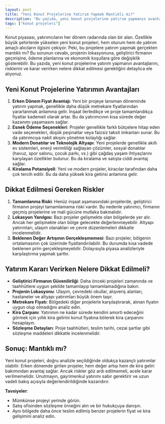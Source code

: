 ```yaml
---
layout: post
title: "Yeni Konut Projelerine Yatırım Yapmak Mantıklı mı?"
description: "Bu yazıda, yeni konut projelerine yatırım yapmanın avantajlarını, risklerini ve karar verirken nelere dikkat edilmesi gerektiğini detaylıca ele alıyoruz."
tags: ["konut projeleri"]
---
```


Konut piyasası, yatırımcıların her dönem radarında olan bir alan. Özellikle büyük şehirlerde yükselen yeni konut projeleri, hem oturum hem de yatırım amaçlı alıcıların ilgisini çekiyor. Peki, bu projelere yatırım yapmak gerçekten mantıklı mı? Bu sorunun cevabı, projenin lokasyonuna, geliştirici firmanın geçmişine, ödeme planlarına ve ekonomik koşullara göre değişiklik gösterebilir. Bu yazıda, yeni konut projelerine yatırım yapmanın avantajlarını, risklerini ve karar verirken nelere dikkat edilmesi gerektiğini detaylıca ele alıyoruz.

## Yeni Konut Projelerine Yatırımın Avantajları

1. **Erken Dönem Fiyat Avantajı**: Yeni bir projeye lansman döneminde yatırım yapmak, genellikle daha düşük metrekare fiyatlarından yararlanmak anlamına gelir. İnşaat ilerledikçe ve proje tamamlandıkça fiyatlar kademeli olarak artar. Bu da yatırımcının kısa sürede değer kazanımı yaşamasını sağlar.
2. **Esnek Ödeme Seçenekleri**: Projeler genellikle farklı bütçelere hitap eden vade seçenekleri, düşük peşinatlar veya faizsiz taksit imkanları sunar. Bu da yatırımcıya nakit akışını yönetme kolaylığı sağlar.
3. **Modern Donatılar ve Teknolojik Altyapı**: Yeni projelerde genellikle akıllı ev sistemleri, enerji verimliliği sağlayan çözümler, sosyal donatılar (havuz, spor salonu, çocuk parkı, vs.) gibi çağdaş yaşam ihtiyaçlarını karşılayan özellikler bulunur. Bu da kiralama ve satışta ciddi avantaj sağlar.
4. **Kiralama Potansiyeli**: Yeni ve modern projeler, kiracılar tarafından daha çok tercih edilir. Bu da daha yüksek kira getirisi anlamına gelir.

## Dikkat Edilmesi Gereken Riskler

1. **Tamamlanma Riski**: Henüz inşaat aşamasındaki projelerde, geliştirici firmanın projeyi tamamlamama riski vardır. Bu nedenle yatırımcı, firmanın geçmiş projelerine ve mali gücüne mutlaka bakmalıdır.
2. **Lokasyon Yanılgısı**: Bazı projeler gelişmekte olan bölgelerde yer alır. Ancak her gelişmekte olan bölge gelecekte değerlenmeyebilir. Altyapı yatırımları, ulaşım olanakları ve çevre düzenlemeleri dikkatle incelenmelidir.
3. **Beklenen Değer Artışının Gerçekleşmemesi**: Bazı projeler, bölgenin ortalamasının çok üzerinde fiyatlandırılabilir. Bu durumda kısa vadede beklenen prim gerçekleşmeyebilir. Dolayısıyla piyasa analizleriyle karşılaştırma yapmak şarttır.

## Yatırım Kararı Verirken Nelere Dikkat Edilmeli?

- **Geliştirici Firmanın Güvenilirliği**: Daha önceki projeleri zamanında ve taahhütlere uygun şekilde tamamlayıp tamamlamadığına bakın.
- **Projenin Lokasyonu**: Ulaşım, çevredeki okullar, alışveriş alanları, hastaneler ve altyapı yatırımları büyük önem taşır.
- **Metrekare Fiyatı**: Bölgedeki diğer projelerle karşılaştırarak, alınan fiyatın uygun olup olmadığını analiz edin.
- **Kira Çarpanı**: Yatırımın ne kadar sürede kendini amorti edeceğini görmek için yıllık kira gelirini konut fiyatına bölerek kira çarpanını hesaplayın.
- **Sözleşme Detayları**: Proje taahhütleri, teslim tarihi, cezai şartlar gibi sözleşme maddeleri dikkatle incelenmelidir.

## Sonuç: Mantıklı mı?

Yeni konut projeleri, doğru analizle seçildiğinde oldukça kazançlı yatırımlar olabilir. Erken dönemde girilen projeler, hem değer artışı hem de kira geliri bakımından avantaj sağlar. Ancak riskler göz ardı edilmemeli, acele karar verilmemelidir. Unutmayın, gayrimenkul yatırımı sabır gerektirir ve uzun vadeli bakış açısıyla değerlendirildiğinde kazandırır.

**Tavsiyeler**:

- Mümkünse projeyi yerinde görün.
- Satış ofisinden sözleşme örneğini alın ve bir hukukçuya danışın.
- Aynı bölgede daha önce teslim edilmiş benzer projelerin fiyat ve kira gelişimini analiz edin.